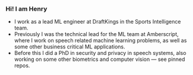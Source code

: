 ### Hi! I am Henry

- I work as a lead ML engineer at DraftKings in the Sports Intelligence team.
- Previously I was the technical lead for the ML team at Amberscript, where I work on speech related machine learning problems, as well as some other business critical ML applications. 
- Before this I did a PhD in security and privacy in speech systems, also working on some other biometrics and computer vision &mdash; see pinned repos.

